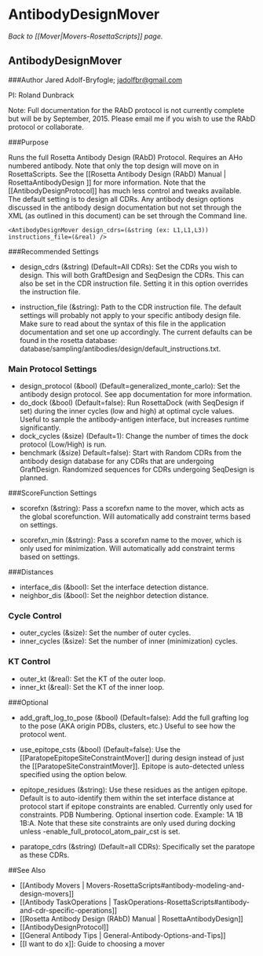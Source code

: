 # AntibodyDesignMover
*Back to [[Mover|Movers-RosettaScripts]] page.*
## AntibodyDesignMover

###Author
Jared Adolf-Bryfogle; jadolfbr@gmail.com

PI: Roland Dunbrack

Note: Full documentation for the RAbD protocol is not currently complete but will be by September, 2015.  Please email me if you wish to use the RAbD protocol or collaborate. 


###Purpose

Runs the full Rosetta Antibody Design (RAbD) Protocol.  Requires an AHo numbered antibody. Note that only the top design will move on in RosettaScripts.  See the [[Rosetta Antibody Design (RAbD) Manual | RosettaAntibodyDesign ]] for more information.  Note that the [[AntibodyDesignProtocol]] has much less control and tweaks available. The default setting is to design all CDRs.  Any antibody design options discussed in the antibody design documentation but not set through the XML (as outlined in this document) can be set through the Command line.


```
<AntibodyDesignMover design_cdrs=(&string (ex: L1,L1,L3)) instructions_file=(&real) />
```

###Recommended Settings

-   design_cdrs (&string) (Default=All CDRs): Set the CDRs you wish to design.  This will both GraftDesign and SeqDesign the CDRs.  This can also be set in the CDR instruction file. Setting it in this option overrides the instruction file.

-   instruction_file (&string): Path to the CDR instruction file.  The default settings will probably not apply to your specific antibody design file.  Make sure to read about the syntax of this file in the application documentation and set one up accordingly.  The current defaults can be found in the rosetta database: database/sampling/antibodies/design/default_instructions.txt.


### Main Protocol Settings
-   design_protocol (&bool) (Default=generalized_monte_carlo): Set the antibody design protocol.  See app documentation for more information.
-   do_dock (&bool) (Default=false): Run RosettaDock (with SeqDesign if set) during the inner cycles (low and high) at optimal cycle values.  Useful to sample the antibody-antigen interface, but increases runtime significantly.
-   dock_cycles (&size) (Default=1): Change the number of times the dock protocol (Low/High) is run.
-   benchmark (&size) Default=false): Start with Random CDRs from the antibody design database for any CDRs that are undergoing GraftDesign.  Randomized sequences for CDRs undergoing SeqDesign is planned.

###ScoreFunction Settings

-   scorefxn (&string): Pass a scorefxn name to the mover, which acts as the global scorefunction.  Will automatically add constraint terms based on settings.

-   scorefxn_min (&string): Pass a scorefxn name to the mover, which is only used for minimization.  Will automatically add constraint terms based on settings.

###Distances

-   interface_dis (&bool): Set the interface detection distance.
-   neighbor_dis (&bool): Set the neighbor detection distance.

### Cycle Control

-   outer_cycles (&size): Set the number of outer cycles.
-   inner_cycles (&size): Set the number of inner (minimization) cycles.

### KT Control
-   outer_kt (&real): Set the KT of the outer loop.
-   inner_kt (&real): Set the KT of the inner loop.


###Optional
-   add_graft_log_to_pose (&bool) (Default=false): Add the full grafting log to the pose (AKA origin PDBs, clusters, etc.)  Useful to see how the protocol went.

-   use_epitope_csts (&bool) (Default=false): Use the [[ParatopeEpitopeSiteConstraintMover]] during design instead of just the [[ParatopeSiteConstraintMover]].  Epitope is auto-detected unless specified using the option below.
-   epitope_residues (&string): Use these residues as the antigen epitope.  Default is to auto-identify them within the set interface distance at protocol start if epitope constraints are enabled. Currently only used for constraints.  PDB Numbering. Optional insertion code. Example: 1A 1B 1B:A. Note that these site constraints are only used during docking unless -enable_full_protocol_atom_pair_cst is set.
-   paratope_cdrs (&string) (Default=all CDRs): Specifically set the paratope as these CDRs.


##See Also

* [[Antibody Movers | Movers-RosettaScripts#antibody-modeling-and-design-movers]]
* [[Antibody TaskOperations | TaskOperations-RosettaScripts#antibody-and-cdr-specific-operations]]
* [[Rosetta Antibody Design (RAbD) Manual | RosettaAntibodyDesign]]
* [[AntibodyDesignProtocol]]
* [[General Antibody Tips | General-Antibody-Options-and-Tips]]
* [[I want to do x]]: Guide to choosing a mover